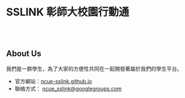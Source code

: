 # SSLINK 彰師大校園行動通

<br></br>


## About Us
我們是一群學生，為了大家的方便性共同在一起開發著屬於我們的學生平台。

* 官方網站：[ncue-sslink.github.io](https://ncue-sslink.github.io/)
* 聯絡方式： ncue_sslink@googlegroups.com
